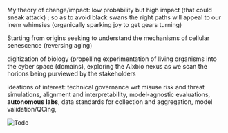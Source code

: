 My theory of change/impact: low probability but high impact (that could sneak attack) ; so as to avoid black swans
the right paths will appeal to our inenr whimsies (organically sparking joy to get gears turning)


Starting from origins seeking to understand the mechanisms of cellular senescence (reversing aging)

digitization of biology (propelling experimentation of living organisms into the cyber space (domains), exploring the AIxbio nexus as we scan the horions being purviewed by the stakeholders

ideations of interest: technical governance wrt misuse risk and threat simulations, alignment and interpretability, model-agnostic evaluations, **autonomous labs**, data standards for collection and aggregation, model validation/QCing, 


![Todo](https://github.com/user-attachments/assets/2673d362-8f41-4229-80f5-36cb63bbd41b)
